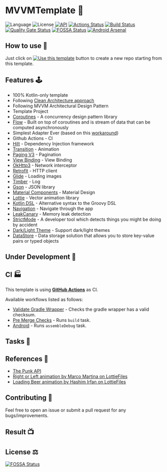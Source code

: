 # MVVMTemplate 🧞‍

![Language](https://img.shields.io/badge/Kotlin-1.6.21-blue) 
![License](https://img.shields.io/github/license/kuloud/MVVMTemplate)
[![API](https://img.shields.io/badge/API-21%2B-brightgreen.svg?style=flat)](https://android-arsenal.com/api?level=21)
[![Actions Status](https://github.com/kuloud/MVVMTemplate/workflows/Pre%20Merge%20Checks/badge.svg)](https://github.com/kuloud/MVVMTemplate/actions) 
[![Build Status](https://github.com/kuloud/MVVMTemplate/workflows/Android%20CI/badge.svg)](https://github.com/kuloud/MVVMTemplate/actions) [![Quality Gate Status](https://sonarcloud.io/api/project_badges/measure?project=kuloud_MVVMTemplate&metric=alert_status)](https://sonarcloud.io/dashboard?id=kuloud_MVVMTemplate)
[![FOSSA Status](https://app.fossa.com/api/projects/git%2Bgithub.com%2Fkuloud%2FMVVMTemplate.svg?type=shield)](https://app.fossa.com/projects/git%2Bgithub.com%2Fkuloud%2FMVVMTemplate?ref=badge_shield)
[![Android Arsenal](https://img.shields.io/badge/Android%20Arsenal-MVVMTemplate-green.svg?style=flat)](https://android-arsenal.com/details/1/8368)


[comment]: <> (![]&#40;https://raw.githubusercontent.com/kuloud/fly-img/main/img/20220516113127.png&#41;)

## How to use 👣

Just click on [![Use this template](https://img.shields.io/badge/-Use%20this%20template-brightgreen)](https://github.com/kuloud/MVVMTemplate/generate) button to create a new repo starting from this template.


## Features 🕹

- 100% Kotlin-only template
- Following [Clean Architecture approach](https://proandroiddev.com/mvvm-with-clean-architecture-c2c021e05c89)
- Following MVVM Architectural Design Pattern
- Template Project
- [Coroutines](https://developer.android.com/kotlin/coroutines) - A concurrency design pattern library
- [Flow](https://developer.android.com/kotlin/flow) - Built on top of coroutines and is stream of data that can be computed asynchronously
- Simplest Adapter Ever (based on this [workaround](https://proandroiddev.com/the-best-android-recycler-adapter-youve-ever-seen-probably-177e25279a28))
- Github Actions - CI
- [Hilt](https://dagger.dev/hilt/) - Dependency Injection framework
- [Transition](https://developer.android.com/guide/navigation/navigation-animate-transitions) - Animation
- [Paging V3](https://developer.android.com/topic/libraries/architecture/paging/v3-overview) - Pagination
- [View Binding](https://developer.android.com/topic/libraries/view-binding) - View Binding
- [OkHttp3](https://github.com/square/okhttp) - Network interceptor
- [Retrofit](https://github.com/square/retrofit) - HTTP client
- [Glide](https://github.com/bumptech/glide) - Loading images
- [Timber](https://github.com/JakeWharton/timber) - Log
- [Gson](https://github.com/google/gson) - JSON library
- [Material Components](https://github.com/material-components/material-components-android) - Material Design
- [Lottie](https://airbnb.design/lottie/) - Vector animation library
- [Kotlin DSL](https://docs.gradle.org/current/userguide/kotlin_dsl.html) - Alternative syntax to the Groovy DSL
- [Navigation](https://developer.android.com/guide/navigation) - Navigate through the app
- [LeakCanary](https://square.github.io/leakcanary/) - Memory leak detection
- [StrictMode](https://developer.android.com/reference/android/os/StrictMode) - A developer tool which detects things you might be doing by accident
- [Dark/Light Theme](https://developer.android.com/guide/topics/ui/look-and-feel/darktheme) - Support dark/light themes
- [DataStore](https://developer.android.com/topic/libraries/architecture/datastore) - Data storage solution that allows you to store key-value pairs or typed objects

## Under Development 🚧



## CI 🏭

This template is using [**GitHub Actions**](https://github.com/kuloud/MVVMTemplate/actions) as CI.

Available workflows listed as follows:
- [Validate Gradle Wrapper](.github/workflows/gradlew-validation.yml) - Checks the gradle wrapper has a valid checksum.
- [Pre Merge Checks](.github/workflows/pre-merge.yml) - Runs `build` task. 
- [Android](.github/workflows/android.yml) - Runs `assembleDebug` task.

## Tasks 🔧


## References 🧷

- [The Punk API](https://punkapi.com/)
- [Right or Left animation by Marco Martina on LottieFiles](https://lottiefiles.com/21141-right-or-left)
- [Loading Beer animation by Hashim Irfan on LottieFiles](https://lottiefiles.com/30697-loading-beer-animation)

## Contributing 🤝

Feel free to open an issue or submit a pull request for any bugs/improvements.

## Result 📺


## License ⚖️
[![FOSSA Status](https://app.fossa.com/api/projects/git%2Bgithub.com%2Fkuloud%2FMVVMTemplate.svg?type=large)](https://app.fossa.com/projects/git%2Bgithub.com%2Fkuloud%2FMVVMTemplate?ref=badge_large)